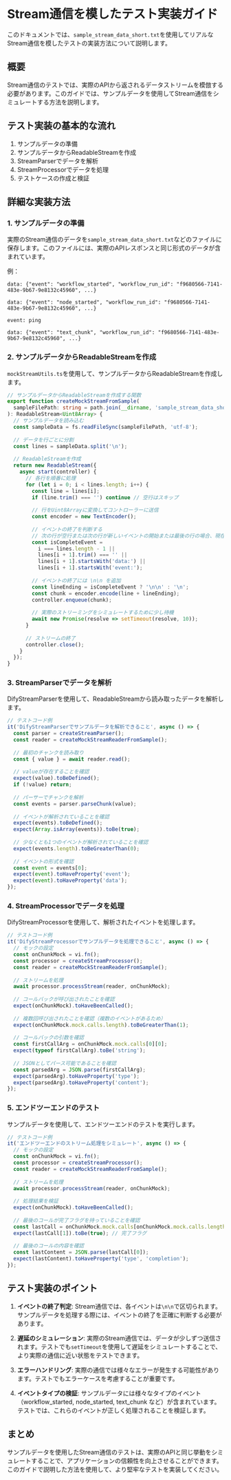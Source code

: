 # Stream通信を模したテスト実装ガイド

このドキュメントでは、`sample_stream_data_short.txt`を使用してリアルなStream通信を模したテストの実装方法について説明します。

## 概要

Stream通信のテストでは、実際のAPIから返されるデータストリームを模倣する必要があります。このガイドでは、サンプルデータを使用してStream通信をシミュレートする方法を説明します。

## テスト実装の基本的な流れ

1. サンプルデータの準備
2. サンプルデータからReadableStreamを作成
3. StreamParserでデータを解析
4. StreamProcessorでデータを処理
5. テストケースの作成と検証

## 詳細な実装方法

### 1. サンプルデータの準備

実際のStream通信のデータを`sample_stream_data_short.txt`などのファイルに保存します。このファイルには、実際のAPIレスポンスと同じ形式のデータが含まれています。

例：
```
data: {"event": "workflow_started", "workflow_run_id": "f9680566-7141-483e-9b67-9e8132c45960", ...}

data: {"event": "node_started", "workflow_run_id": "f9680566-7141-483e-9b67-9e8132c45960", ...}

event: ping

data: {"event": "text_chunk", "workflow_run_id": "f9680566-7141-483e-9b67-9e8132c45960", ...}
```

### 2. サンプルデータからReadableStreamを作成

`mockStreamUtils.ts`を使用して、サンプルデータからReadableStreamを作成します。

```typescript
// サンプルデータからReadableStreamを作成する関数
export function createMockStreamFromSample(
  sampleFilePath: string = path.join(__dirname, 'sample_stream_data_short.txt')
): ReadableStream<Uint8Array> {
  // サンプルデータを読み込む
  const sampleData = fs.readFileSync(sampleFilePath, 'utf-8');
  
  // データを行ごとに分割
  const lines = sampleData.split('\n');
  
  // ReadableStreamを作成
  return new ReadableStream({
    async start(controller) {
      // 各行を順番に処理
      for (let i = 0; i < lines.length; i++) {
        const line = lines[i];
        if (line.trim() === '') continue // 空行はスキップ
        
        // 行をUint8Arrayに変換してコントローラーに送信
        const encoder = new TextEncoder();
        
        // イベントの終了を判断する
        // 次の行が空行または次の行が新しいイベントの開始または最後の行の場合、現在の行は完全なイベント
        const isCompleteEvent = 
          i === lines.length - 1 || 
          lines[i + 1].trim() === '' || 
          lines[i + 1].startsWith('data:') || 
          lines[i + 1].startsWith('event:');
        
        // イベントの終了には \n\n を追加
        const lineEnding = isCompleteEvent ? '\n\n' : '\n';
        const chunk = encoder.encode(line + lineEnding);
        controller.enqueue(chunk);
        
        // 実際のストリーミングをシミュレートするために少し待機
        await new Promise(resolve => setTimeout(resolve, 10));
      }
      
      // ストリームの終了
      controller.close();
    }
  });
}
```

### 3. StreamParserでデータを解析

DifyStreamParserを使用して、ReadableStreamから読み取ったデータを解析します。

```typescript
// テストコード例
it('DifyStreamParserでサンプルデータを解析できること', async () => {
  const parser = createStreamParser();
  const reader = createMockStreamReaderFromSample();
  
  // 最初のチャンクを読み取り
  const { value } = await reader.read();
  
  // valueが存在することを確認
  expect(value).toBeDefined();
  if (!value) return;
  
  // パーサーでチャンクを解析
  const events = parser.parseChunk(value);
  
  // イベントが解析されていることを確認
  expect(events).toBeDefined();
  expect(Array.isArray(events)).toBe(true);
  
  // 少なくとも1つのイベントが解析されていることを確認
  expect(events.length).toBeGreaterThan(0);
  
  // イベントの形式を確認
  const event = events[0];
  expect(event).toHaveProperty('event');
  expect(event).toHaveProperty('data');
});
```

### 4. StreamProcessorでデータを処理

DifyStreamProcessorを使用して、解析されたイベントを処理します。

```typescript
// テストコード例
it('DifyStreamProcessorでサンプルデータを処理できること', async () => {
  // モックの設定
  const onChunkMock = vi.fn();
  const processor = createStreamProcessor();
  const reader = createMockStreamReaderFromSample();
  
  // ストリームを処理
  await processor.processStream(reader, onChunkMock);
  
  // コールバックが呼び出されたことを確認
  expect(onChunkMock).toHaveBeenCalled();
  
  // 複数回呼び出されたことを確認（複数のイベントがあるため）
  expect(onChunkMock.mock.calls.length).toBeGreaterThan(1);
  
  // コールバックの引数を確認
  const firstCallArg = onChunkMock.mock.calls[0][0];
  expect(typeof firstCallArg).toBe('string');
  
  // JSONとしてパース可能であることを確認
  const parsedArg = JSON.parse(firstCallArg);
  expect(parsedArg).toHaveProperty('type');
  expect(parsedArg).toHaveProperty('content');
});
```

### 5. エンドツーエンドのテスト

サンプルデータを使用して、エンドツーエンドのテストを実行します。

```typescript
// テストコード例
it('エンドツーエンドのストリーム処理をシミュレート', async () => {
  // モックの設定
  const onChunkMock = vi.fn();
  const processor = createStreamProcessor();
  const reader = createMockStreamReaderFromSample();
  
  // ストリームを処理
  await processor.processStream(reader, onChunkMock);
  
  // 処理結果を検証
  expect(onChunkMock).toHaveBeenCalled();
  
  // 最後のコールが完了フラグを持っていることを確認
  const lastCall = onChunkMock.mock.calls[onChunkMock.mock.calls.length - 1];
  expect(lastCall[1]).toBe(true); // 完了フラグ
  
  // 最後のコールの内容を確認
  const lastContent = JSON.parse(lastCall[0]);
  expect(lastContent).toHaveProperty('type', 'completion');
});
```

## テスト実装のポイント

1. **イベントの終了判定**: Stream通信では、各イベントは`\n\n`で区切られます。サンプルデータを処理する際には、イベントの終了を正確に判断する必要があります。

2. **遅延のシミュレーション**: 実際のStream通信では、データが少しずつ送信されます。テストでも`setTimeout`を使用して遅延をシミュレートすることで、より実際の通信に近い状態をテストできます。

3. **エラーハンドリング**: 実際の通信では様々なエラーが発生する可能性があります。テストでもエラーケースを考慮することが重要です。

4. **イベントタイプの検証**: サンプルデータには様々なタイプのイベント（workflow_started, node_started, text_chunk など）が含まれています。テストでは、これらのイベントが正しく処理されることを検証します。

## まとめ

サンプルデータを使用したStream通信のテストは、実際のAPIと同じ挙動をシミュレートすることで、アプリケーションの信頼性を向上させることができます。このガイドで説明した方法を使用して、より堅牢なテストを実装してください。
